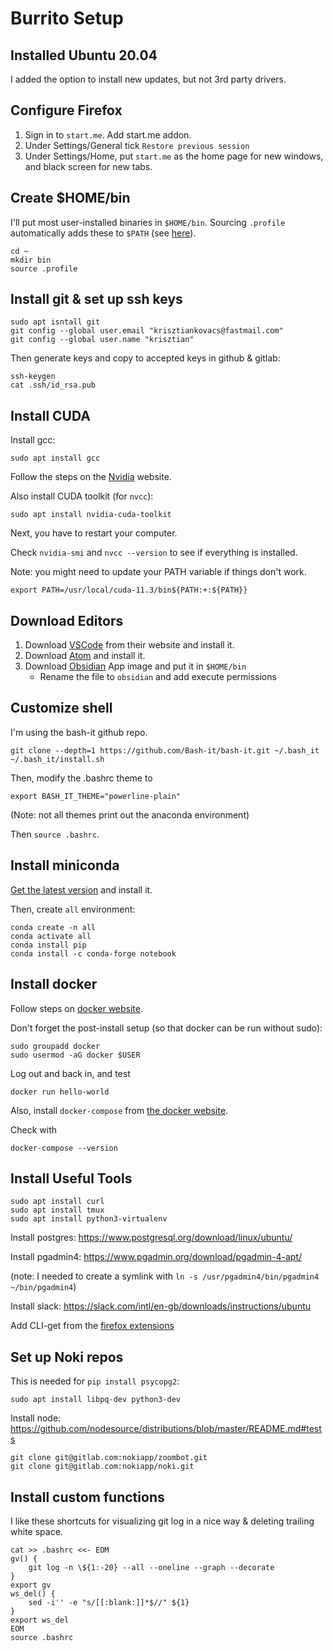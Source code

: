 # Burrito Setup

## Installed Ubuntu 20.04

I added the option to install new updates, but not 3rd party drivers.

## Configure Firefox

1. Sign in to `start.me`. Add start.me addon.
1. Under Settings/General tick `Restore previous session`
1. Under Settings/Home, put `start.me` as the home page for new windows, and black screen for new tabs.

## Create $HOME/bin

I'll put most user-installed binaries in `$HOME/bin`. Sourcing `.profile` automatically adds these to `$PATH` (see [here](https://askubuntu.com/questions/402353/how-to-add-home-username-bin-to-path)).

```
cd ~
mkdir bin
source .profile
```


## Install git & set up ssh keys

```
sudo apt isntall git
git config --global user.email "krisztiankovacs@fastmail.com"
git config --global user.name "krisztian"
```

Then generate keys and copy to accepted keys in github & gitlab:

```
ssh-keygen
cat .ssh/id_rsa.pub
```

## Install CUDA

Install gcc:    

```
sudo apt install gcc
``` 

Follow the steps on the [Nvidia](https://developer.nvidia.com/cuda-downloads?target_os=Linux&target_arch=x86_64&=Ubuntu&target_version=20.04&target_type=deb_network) website.

Also install CUDA toolkit (for `nvcc`):
```
sudo apt install nvidia-cuda-toolkit
```

Next, you have to restart your computer.

Check `nvidia-smi` and `nvcc --version` to see if everything is installed.

Note: you might need to update your PATH variable if things don't work.

```
export PATH=/usr/local/cuda-11.3/bin${PATH:+:${PATH}}
```

## Download Editors

1. Download [VSCode](https://code.visualstudio.com/) from their website and install it.
1. Download [Atom](https://atom.io/download/deb) and install it.
1. Download [Obsidian](https://obsidian.md/) App image and put it in `$HOME/bin`
    - Rename the file to `obsidian` and add execute permissions


## Customize shell

I'm using the bash-it github repo.

```
git clone --depth=1 https://github.com/Bash-it/bash-it.git ~/.bash_it
~/.bash_it/install.sh
```
Then, modify the .bashrc theme to
```
export BASH_IT_THEME="powerline-plain"
```
(Note: not all themes print out the anaconda environment)

Then `source .bashrc`.

## Install miniconda

[Get the latest version](https://docs.conda.io/en/latest/miniconda.html) and install it.

Then, create `all` environment:

```
conda create -n all
conda activate all
conda install pip
conda install -c conda-forge notebook   
```
## Install docker

Follow steps on [docker website](https://docs.docker.com/engine/install/ubuntu/).

Don't forget the post-install setup (so that docker can be run without sudo):

```
sudo groupadd docker
sudo usermod -aG docker $USER
```

Log out and back in, and test
```
docker run hello-world
```

Also, install `docker-compose` from [the docker website](https://docs.docker.com/compose/install/).

Check with

```
docker-compose --version
```

## Install Useful Tools

```
sudo apt install curl
sudo apt install tmux
sudo apt install python3-virtualenv
```

Install postgres: https://www.postgresql.org/download/linux/ubuntu/

Install pgadmin4: https://www.pgadmin.org/download/pgadmin-4-apt/

(note: I needed to create a symlink with `ln -s /usr/pgadmin4/bin/pgadmin4 ~/bin/pgadmin4`)

Install slack: https://slack.com/intl/en-gb/downloads/instructions/ubuntu

Add CLI-get from the [firefox extensions](https://addons.mozilla.org/en-GB/firefox/addon/cliget/)

## Set up Noki repos

This is needed for `pip install psycopg2`:
```
sudo apt install libpq-dev python3-dev
```

Install node: https://github.com/nodesource/distributions/blob/master/README.md#tests

```
git clone git@gitlab.com:nokiapp/zoombot.git
git clone git@gitlab.com:nokiapp/noki.git
```

## Install custom functions

I like these shortcuts for visualizing git log in a nice way & deleting trailing white space.
```
cat >> .bashrc <<- EOM
gv() {
    git log -n \${1:-20} --all --oneline --graph --decorate
}
export gv
ws_del() {
    sed -i'' -e "s/[[:blank:]]*$//" ${1}
}
export ws_del
EOM
source .bashrc
```

